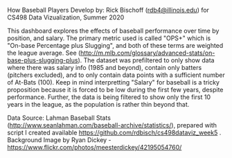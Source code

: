 How Baseball Players Develop
by: Rick Bischoff (rdb4@illinois.edu) for CS498 Data Vizualization, Summer 2020

This dashboard explores the effects of baseball performance over time by position, and salary.  The primary metric used is called "OPS+" which is "On-base Percentage plus Slugging", and both of these terms are weighted the league average.   See (http://m.mlb.com/glossary/advanced-stats/on-base-plus-slugging-plus).    The dataset was prefiltered to only show data where there was salary info (1985 and beyond), contain only batters (pitchers excluded), and to only contain data points with a sufficient number of At-Bats (100).    Keep in mind interpretting "Salary" for baseball is a tricky proposition because it is forced to be low during the first few years, despite performance.    Further, the data is being filtered to show only the first 10 years in the league, as the population is rather thin beyond that.

Data Source:  Lahman Baseball Stats (http://www.seanlahman.com/baseball-archive/statistics/), prepared with script I created available  https://github.com/rdbisch/cs498dataviz_week5 .    Background Image by Ryan Dickey - https://www.flickr.com/photos/meesterdickey/42195054760/
